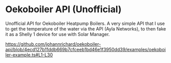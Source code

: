 # Oekoboiler API (Unofficial)

Unofficial API for Oekoboiler Heatpump Boilers. A very simple API that I use to get the temperature of the water via the API (Ayla Networks), to then fake it as a Shelly 1 device for use with Solar Manager.

https://github.com/johannrichard/oekoboiler-api/blob/4ecd127b11ddb669b7cfceeb1bd46e1f3950dd39/examples/oekoboiler-example.ts#L1-L30
